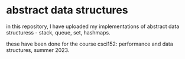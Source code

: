 # abstract data structures

in this repository, I have uploaded my implementations of abstract data structuress - stack, queue, set, hashmaps.

these have been done for the course csci152: performance and data structures, summer 2023.
